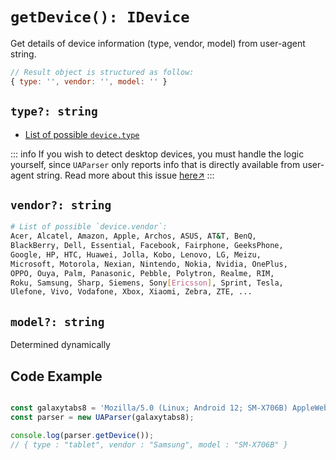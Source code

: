 # `getDevice(): IDevice`

Get details of device information (type, vendor, model) from user-agent string.

```js
// Result object is structured as follow:
{ type: '', vendor: '', model: '' }
```

## `type?: string`

- [List of possible `device.type`](/info/device/type)

::: info
If you wish to detect desktop devices, you must handle the logic yourself, since `UAParser` only reports info that is directly available from user-agent string. Read more about this issue [here↗](https://github.com/faisalman/ua-parser-js/issues/182)
:::

## `vendor?: string`

```sh
# List of possible `device.vendor`:
Acer, Alcatel, Amazon, Apple, Archos, ASUS, AT&T, BenQ,
BlackBerry, Dell, Essential, Facebook, Fairphone, GeeksPhone,
Google, HP, HTC, Huawei, Jolla, Kobo, Lenovo, LG, Meizu,
Microsoft, Motorola, Nexian, Nintendo, Nokia, Nvidia, OnePlus, 
OPPO, Ouya, Palm, Panasonic, Pebble, Polytron, Realme, RIM, 
Roku, Samsung, Sharp, Siemens, Sony[Ericsson], Sprint, Tesla, 
Ulefone, Vivo, Vodafone, Xbox, Xiaomi, Zebra, ZTE, ...
```

## `model?: string`

Determined dynamically

## Code Example

```js

const galaxytabs8 = 'Mozilla/5.0 (Linux; Android 12; SM-X706B) AppleWebKit/537.36 (KHTML, like Gecko) Chrome/103.0.5060.53 Safari/537.36'
const parser = new UAParser(galaxytabs8);

console.log(parser.getDevice());
// { type : "tablet", vendor : "Samsung", model : "SM-X706B" }
```